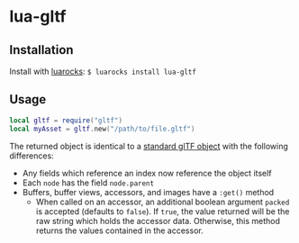 # lua-gltf
## Installation
Install with [luarocks](https://luarocks.org/): `$ luarocks install lua-gltf`
## Usage
```lua
local gltf = require("gltf")
local myAsset = gltf.new("/path/to/file.gltf")
```
The returned object is identical to a [standard glTF object](https://registry.khronos.org/glTF/specs/2.0/glTF-2.0.html) with the following differences:
 - Any fields which reference an index now reference the object itself
 - Each `node` has the field `node.parent`
 - Buffers, buffer views, accessors, and images have a `:get()` method
	 - When called on an accessor, an additional boolean argument `packed` is accepted (defaults to `false`). If `true`, the value returned will be the raw string which holds the accessor data. Otherwise, this method returns the values contained in the accessor.
